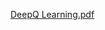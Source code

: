 [DeepQ Learning.pdf](https://github.com/whoisdevraj/Train_Ai_for_Snake_Game/files/14918820/DeepQ.Learning.pdf)
